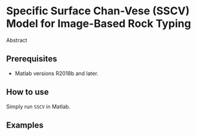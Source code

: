 # Specific Surface Chan-Vese (SSCV) Model for Image-Based Rock Typing
Abstract
## Prerequisites
* Matlab versions R2018b and later.
## How to use
Simply run `SSCV` in Matlab.
## Examples
